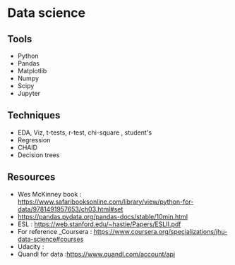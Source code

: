 
# Data science

## Tools
* Python
* Pandas
* Matplotlib
* Numpy
* Scipy
* Jupyter

## Techniques
* EDA, Viz, t-tests, r-test, chi-square , student's
* Regression
* CHAID
* Decision trees

## Resources
* Wes McKinney book : https://www.safaribooksonline.com/library/view/python-for-data/9781491957653/ch03.html#set
* https://pandas.pydata.org/pandas-docs/stable/10min.html
* ESL : https://web.stanford.edu/~hastie/Papers/ESLII.pdf
* For reference _Coursera : https://www.coursera.org/specializations/jhu-data-science#courses
* Udacity :
* Quandl for data  :https://www.quandl.com/account/api
